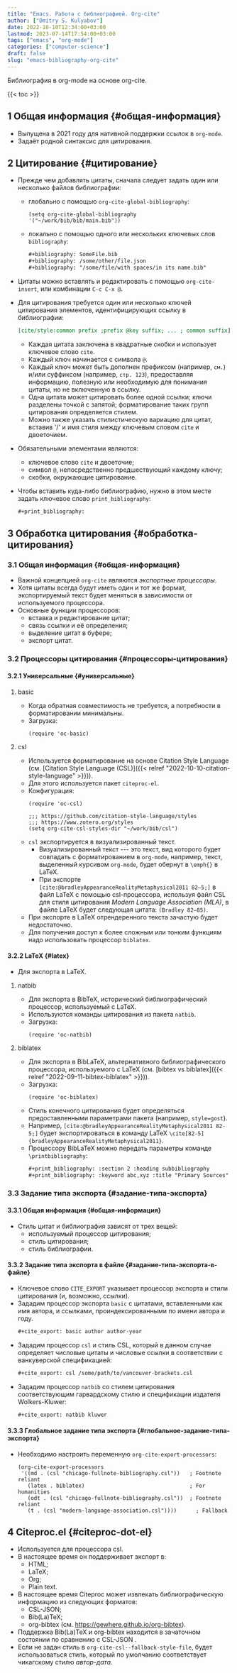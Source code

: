 ```yaml
---
title: "Emacs. Работа с библиографией. Org-cite"
author: ["Dmitry S. Kulyabov"]
date: 2022-10-10T12:34:00+03:00
lastmod: 2023-07-14T17:54:00+03:00
tags: ["emacs", "org-mode"]
categories: ["computer-science"]
draft: false
slug: "emacs-bibliography-org-cite"
---
```


Библиография в org-mode на основе org-cite.

<!--more-->

{{< toc >}}


## <span class="section-num">1</span> Общая информация {#общая-информация}

-   Выпущена в 2021 году для нативной поддержки ссылок в `org-mode`.
-   Задаёт родной синтаксис для цитирования.


## <span class="section-num">2</span> Цитирование {#цитирование}

-   Прежде чем добавлять цитаты, сначала следует задать один или несколько файлов библиографии:
    -   глобально с помощью `org-cite-global-bibliography`:
        ```emacs-lisp
        (setq org-cite-global-bibliography '("~/work/bib/bib/main.bib"))
        ```
    -   локально с помощью одного или нескольких ключевых слов `bibliography`:
        ```org
        #+bibliography: SomeFile.bib
        #+bibliography: /some/other/file.json
        #+bibliography: "/some/file/with spaces/in its name.bib"
        ```
-   Цитаты можно вставлять и редактировать с помощью `org-cite-insert`, или комбинации `C-c C-x @`.
-   Для цитирования требуется один или несколько ключей цитирования элементов, идентифицирующих ссылку в библиографии:
    ```org
    [cite/style:common prefix ;prefix @key suffix; ... ; common suffix]
    ```

    -   Каждая цитата заключена в квадратные скобки и использует ключевое слово `cite`.
    -   Каждый ключ начинается с символа `@`.
    -   Каждый ключ может быть дополнен префиксом (например, `см.`) и/или суффиксом (например, `стр. 123`), предоставляя информацию, полезную или необходимую для понимания цитаты, но не включенную в ссылку.
    -   Одна цитата может цитировать более одной ссылки; ключи разделены точкой с запятой; форматирование таких групп цитирования определяется стилем.
    -   Можно также указать стилистическую вариацию для цитат, вставив '/' и имя стиля между ключевым словом `cite` и двоеточием.
-   Обязательными элементами являются:
    -   ключевое слово `cite` и двоеточие;
    -   символ `@`, непосредственно предшествующий каждому ключу;
    -   скобки, окружающие цитирование.
-   Чтобы вставить куда-либо библиографию, нужно в этом месте задать ключевое слово `print_bibliography`:
    ```org
    #+print_bibliography:
    ```


## <span class="section-num">3</span> Обработка цитирования {#обработка-цитирования}


### <span class="section-num">3.1</span> Общая информация {#общая-информация}

-   Важной концепцией `org-cite` являются _экспортные процессоры_.
-   Хотя цитаты всегда будут иметь один и тот же формат, экспортируемый текст будет меняться в зависимости от используемого процессора.
-   Основные функции процессоров:
    -   вставка и редактирование цитат;
    -   связь ссылки и её определения;
    -   выделение цитат в буфере;
    -   экспорт цитат.


### <span class="section-num">3.2</span> Процессоры цитирования {#процессоры-цитирования}


#### <span class="section-num">3.2.1</span> Универсальные {#универсальные}

<!--list-separator-->

1.  basic

    -   Когда обратная совместимость не требуется, а потребности в форматировании минимальны.
    -   Загрузка:
        ```emacs-lisp
        (require 'oc-basic)
        ```

<!--list-separator-->

2.  csl

    -   Используется форматирование на основе Citation Style Language (см. [Citation Style Language (CSL)]({{< relref "2022-10-10-citation-style-language" >}})).
    -   Для этого используется пакет `citeproc-el`.
    -   Конфигурация:
        ```emacs-lisp
        (require 'oc-csl)

        ;;; https://github.com/citation-style-language/styles
        ;;; https://www.zotero.org/styles
        (setq org-cite-csl-styles-dir "~/work/bib/csl")
        ```
    -   `csl` экспортируется в визуализированный текст.
        -   Визуализированный текст --- это текст, вид которого будет совпадать с форматированием в `org-mode`, например, текст, выделенный курсивом `org-mode`, будет обернут в `\emph{}` в LaTeX.
        -   При экспорте `[cite:@bradleyAppearanceRealityMetaphysical2011 82–5;]` в файл LaTeX с помощью csl-процессора, используя файл CSL для стиля цитирования _Modern Language Association (MLA)_, в файле LaTeX будет следующая цитата: `(Bradley 82–85)`.
    -   При экспорте в LaTeX отрендеренного текста зачастую будет недостаточно.
    -   Для получения доступ к более сложным или тонким функциям надо использовать процессор `biblatex`.


#### <span class="section-num">3.2.2</span> LaTeX {#latex}

-   Для экспорта в LaTeX.

<!--list-separator-->

1.  natbib

    -   Для экспорта в BibTeX, исторический библиографический процессор, используемый с LaTeX.
    -   Используются команды цитирования из пакета `natbib`.
    -   Загрузка:
        ```emacs-lisp
        (require 'oc-natbib)
        ```

<!--list-separator-->

2.  biblatex

    -   Для экспорта в BibLaTeX, альтернативного библиографического процессора, используемого с LaTeX (см. [bibtex vs biblatex]({{< relref "2022-09-11-bibtex-biblatex" >}})).
    -   Загрузка:
        ```emacs-lisp
        (require 'oc-biblatex)
        ```
    -   Стиль конечного цитирования будет определяться предоставленными параметрами пакета (например, `style=gost`).
    -   Например, `[cite:@bradleyAppearanceRealityMetaphysical2011 82-5;]`  будет экспортироваться в команду LaTeX `\cite[82-5]{bradleyAppearanceRealityMetaphysical2011}`.
    -   Процессору BibLaTeX можно передать параметры команде `\printbibliography`:
        ```org
        #+print_bibliography: :section 2 :heading subbibliography
        #+print_bibliography: :keyword abc,xyz :title "Primary Sources"
        ```


### <span class="section-num">3.3</span> Задание типа экспорта {#задание-типа-экспорта}


#### <span class="section-num">3.3.1</span> Общая информация {#общая-информация}

-   Стиль цитат и библиография зависят от трех вещей:
    -   используемый процессор цитирования;
    -   стиль цитирования;
    -   стиль библиографии.


#### <span class="section-num">3.3.2</span> Задание типа экспорта в файле {#задание-типа-экспорта-в-файле}

-   Ключевое слово `CITE_EXPORT`  указывает процессор экспорта и стили цитирования (и, возможно, ссылки).
-   Зададим процессор экспорта `basic` с цитатами, вставленными как имя автора, и ссылками, проиндексированными по имени автора и году.
    ```org
    #+cite_export: basic author author-year
    ```
-   Зададим процессор `csl` и стиль CSL, который в данном случае определяет числовые цитаты и числовые ссылки в соответствии с ванкуверской спецификацией:
    ```org
    #+cite_export: csl /some/path/to/vancouver-brackets.csl
    ```
-   Зададим процессор `natbib` со стилем цитирования соответствующим гарвардскому стилю и спецификации издателя Wolkers-Kluwer:
    ```org
    #+cite_export: natbib kluwer
    ```


#### <span class="section-num">3.3.3</span> Глобальное задание типа экспорта {#глобальное-задание-типа-экспорта}

-   Необходимо настроить переменную `org-cite-export-processors`:
    ```emacs-lisp
    (org-cite-export-processors
     '((md . (csl "chicago-fullnote-bibliography.csl"))   ; Footnote reliant
       (latex . biblatex)                                 ; For humanities
       (odt . (csl "chicago-fullnote-bibliography.csl"))  ; Footnote reliant
       (t . (csl "modern-language-association.csl"))))      ; Fallback
    ```


## <span class="section-num">4</span> Citeproc.el {#citeproc-dot-el}

-   Используется для процессора csl.
-   В настоящее время он поддерживает экспорт в:
    -   HTML;
    -   LaTeX;
    -   Org;
    -   Plain text.
-   В настоящее время Citeproc может извлекать библиографическую информацию из следующих форматов:
    -   CSL-JSON;
    -   Bib(La)TeX;
    -   org-bibtex (см. <https://gewhere.github.io/org-bibtex>).
-   Поддержка Bib(La)TeX и org-bibtex находится в зачаточном состоянии по сравнению с CSL-JSON .
-   Если не задан стиль в `org-cite-csl--fallback-style-file`, будет использоваться стиль, который по умолчанию соответствует чикагскому стилю _автор-дата_.
